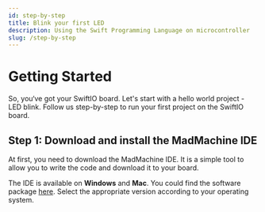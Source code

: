 ```yaml
---
id: step-by-step
title: Blink your first LED
description: Using the Swift Programming Language on microcontroller
slug: /step-by-step
---
```


# Getting Started

So, you‘ve got your SwiftIO board. Let's start with a hello world project - LED blink. Follow us step-by-step to run your first project on the SwiftIO board.

## **Step 1: Download and install the MadMachine IDE**

At first, you need to download the MadMachine IDE. It is a simple tool to allow you to write the code and download it to your board.  

The IDE is available on **Windows** and **Mac**. You could find the software package [here](https://github.com/madmachineio/MadMachineIDE/releases/tag/v0.1.1). Select the appropriate version according to your operating system. 

